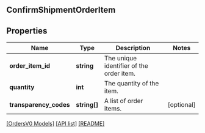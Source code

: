 ## ConfirmShipmentOrderItem

## Properties

Name | Type | Description | Notes
------------ | ------------- | ------------- | -------------
**order_item_id** | **string** | The unique identifier of the order item. |
**quantity** | **int** | The quantity of the item. |
**transparency_codes** | **string[]** | A list of order items. | [optional]

[[OrdersV0 Models]](../) [[API list]](../../Api) [[README]](../../../README.md)
